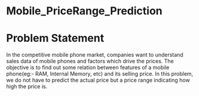 # Mobile_PriceRange_Prediction

# Problem Statement 

In the competitive mobile phone market, companies want to understand sales data of mobile phones and factors which drive the prices.  The objective is to find out some relation between features of a mobile phone(eg:- RAM, Internal Memory, etc) and its selling price.  In this problem, we do not have to predict the actual price but a price range indicating how high the price is.
